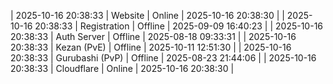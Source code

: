 | 2025-10-16 20:38:33 | Website | Online | 2025-10-16 20:38:30 |
| 2025-10-16 20:38:33 | Registration | Offline | 2025-09-09 16:40:23 |
| 2025-10-16 20:38:33 | Auth Server | Offline | 2025-08-18 09:33:31 |
| 2025-10-16 20:38:33 | Kezan (PvE) | Offline | 2025-10-11 12:51:30 |
| 2025-10-16 20:38:33 | Gurubashi (PvP) | Offline | 2025-08-23 21:44:06 |
| 2025-10-16 20:38:33 | Cloudflare | Online | 2025-10-16 20:38:30 |
